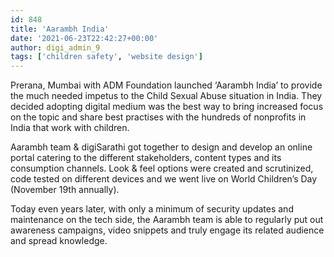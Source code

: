 ```yaml
---
id: 848
title: 'Aarambh India'
date: '2021-06-23T22:42:27+00:00'
author: digi_admin_9
tags: ['children safety', 'website design']
---
```


Prerana, Mumbai with ADM Foundation launched ‘Aarambh India’ to provide the much needed impetus to the Child Sexual Abuse situation in India. They decided adopting digital medium was the best way to bring increased focus on the topic and share best practises with the hundreds of nonprofits in India that work with children.

Aarambh team &amp; digiSarathi got together to design and develop an online portal catering to the different stakeholders, content types and its consumption channels. Look &amp; feel options were created and scrutinized, code tested on different devices and we went live on World Children’s Day (November 19th annually).

Today even years later, with only a minimum of security updates and maintenance on the tech side, the Aarambh team is able to regularly put out awareness campaigns, video snippets and truly engage its related audience and spread knowledge.
